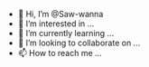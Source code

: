 - 👋 Hi, I’m @Saw-wanna
- 👀 I’m interested in ...
- 🌱 I’m currently learning ...
- 💞️ I’m looking to collaborate on ...
- 📫 How to reach me ...

<!---
Saw-wanna/Saw-wanna is a ✨ special ✨ repository because its `README.md` (this file) appears on your GitHub profile.
You can click the Preview link to take a look at your changes.
--->
